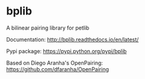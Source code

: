 # bplib
A bilinear pairing library for petlib

Documentation: http://bplib.readthedocs.io/en/latest/

Pypi package: https://pypi.python.org/pypi/bplib

Based on Diego Aranha's OpenPairing: https://github.com/dfaranha/OpenPairing
